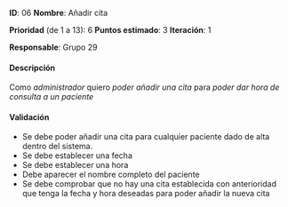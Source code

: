 

**ID**: 06
**Nombre**: Añadir cita

**Prioridad** (de 1 a 13): 6
**Puntos estimado**: 3
**Iteración**: 1

**Responsable**: Grupo 29

#### Descripción

Como *administrador* quiero *poder añadir una cita* para *poder dar hora de consulta a un paciente*

#### Validación

* Se debe poder añadir una cita para cualquier paciente dado de alta dentro del sistema.
* Se debe establecer una fecha
* Se debe establecer una hora
* Debe aparecer el nombre completo del paciente
* Se debe comprobar que no hay una cita establecida con anterioridad que tenga la fecha y hora deseadas para poder añadir la nueva cita


